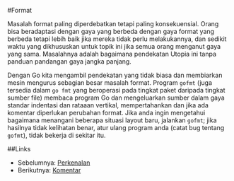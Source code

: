 #Format

Masalah format paling diperdebatkan tetapi paling konsekuensial. Orang bisa beradaptasi dengan gaya yang berbeda dengan gaya format yang berbeda tetapi lebih baik jika mereka tidak perlu melakukannya, dan sedikit waktu yang dikhususkan untuk topik ini jika semua orang menganut gaya yang sama. Masalahnya adalah bagaimana pendekatan Utopia ini tanpa panduan pandangan gaya jangka panjang.

Dengan Go kita mengambil pendekatan yang tidak biasa dan membiarkan mesin mengurus sebagian besar masalah format. Program `gofmt` (juga tersedia dalam `go fmt` yang beroperasi pada tingkat paket daripada tingkat sumber file) membaca program Go dan mengeluarkan sumber dalam gaya standar indentasi dan rataaan vertikal, mempertahankan dan jika ada komentar diperlukan perubahan format. Jika anda ingin mengetahui bagaimana menangani beberapa situasi layout baru, jalankan `gofmt`; jika hasilnya tidak kelihatan benar, atur ulang program anda (catat bug tentang `gofmt`), tidak bekerja di sekitar itu.  


##Links

- Sebelumnya: [Perkenalan](01_perkenalan.md)
- Berikutnya: [Komentar](03_komentar)
